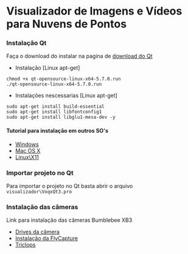 # Visualizador de Imagens e Vídeos para Nuvens de Pontos

### Instalação Qt

Faça o download do instalar na pagina de [download do Qt](https://www.qt.io/download-open-source/)

* Instalação [Linux apt-get]
```
chmod +x qt-opensource-linux-x64-5.7.0.run
./qt-opensource-linux-x64-5.7.0.run
```
* Instalações nescessarias [Linux apt-get]
```
sudo apt-get install build-essential
sudo apt-get install libfontconfig1
sudo apt-get install libglu1-mesa-dev -y
```

#### Tutorial para instalação em outros SO's

* [Windows](http://doc.qt.io/qt-4.8/install-win.html)
* [Mac OS X](http://doc.qt.io/qt-5/osx.html)
* [Linux\X11](http://doc.qt.io/qt-5/linux.html)

### Importar projeto no Qt

Para importar o projeto no Qt basta abrir o arquivo `visualizador\VoqxQt3.pro`

### Instalação das câmeras

Link para instalação das câmeras Bumblebee XB3

* [Drives da câmera](https://www.ptgrey.com/bumblebee-xb3-1394b-stereo-vision-camera-systems-2)
* [Instalação da FlyCapture](https://www.ptgrey.com/tan/10548)
* [Triclops](https://www.ptgrey.com/triclops)